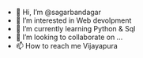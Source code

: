 - 👋 Hi, I’m @sagarbandagar
- 👀 I’m interested in Web devolpment
- 🌱 I’m currently learning Python & Sql
- 💞️ I’m looking to collaborate on ...
- 📫 How to reach me Vijayapura

<!---
sagarbandagar/sagarbandagar is a ✨ special ✨ repository because its `README.md` (this file) appears on your GitHub profile.
You can click the Preview link to take a look at your changes.
--->
